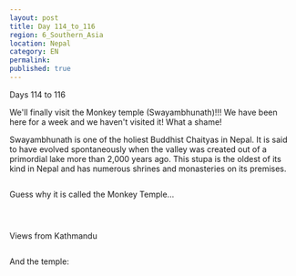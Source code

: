 ```yaml
---
layout: post
title: Day 114_to_116
region: 6_Southern_Asia
location: Nepal
category: EN
permalink:
published: true
---
```


Days 114 to 116

We'll finally visit the Monkey temple (Swayambhunath)!!! We have been here for a week and we haven't visited it! What a shame!

Swayambhunath is one of the holiest Buddhist Chaityas in Nepal. It is said to have evolved spontaneously when the valley was created out of a primordial lake more than 2,000 years ago. This stupa is the oldest of its kind in Nepal and has numerous shrines and monasteries on its premises. 

<p><a
href="https://lh3.googleusercontent.com/ne0mR7Z2j0rI4AIg_2VmHGjLoEWUQicb4qOZlnLThvEhcqIn_kBf-UX5C_96hCJ9rtdQjBWetoTWi0b6jO2Qbb1CtS7xPvmiUL3nnJ3fslSqmFtwL9j2R22AQGJfIEGn9xDM40-lOpGqlHU0YIT1x3bVuohlSd7HGNlmDsM0ZuLtUC2bvOzLq9WGn0twPESlsL932ANu5WOe4iDf4gXWlj5b9SHzhxtXwEOsF6nhZXY3qptPQe98hwAtA72ebgL7hhaONjKUbZdsAIf64IOdFyOXNx7BJXF7Aq_wwg5A6k0OkGRk6alaRbEfWPbCllmPN4JZwSx9ZAgipdT6NCkbFP3bhsFkEE6WnnZxP9PJH6poV3T4P6KKbLJUTR1kFpdEd4IuzCFKHwS4mz2nC75p4BS1RZAp8DT6V3QfBpSUM33bCJAKdKVK31FiMZsSfNwN42Y95vn7lRsFn7tKabPv4QKQs4yrdOp0zNe8My-k1im-mU1exvEk4XAJQjnKdrQ4OXD08FvqYj3JBWtjkRf8CEIaSC8gSSD7M64BqOSPlxn_7pyVA07P-1LqCDsfrVDtXvbvzzDSCaC58EKUgeqoOf2Tr4TlnbZdbL92umhC5s_lzoIaLt09p5CMxJv9H8zvkrQDLVN-zg8XOyS6Szt34cWVTIfqraKqGrIsDqsnVFXxMx0Wmg2ZbLq_tg=w836-h627-no"><img 
src="https://lh3.googleusercontent.com/ne0mR7Z2j0rI4AIg_2VmHGjLoEWUQicb4qOZlnLThvEhcqIn_kBf-UX5C_96hCJ9rtdQjBWetoTWi0b6jO2Qbb1CtS7xPvmiUL3nnJ3fslSqmFtwL9j2R22AQGJfIEGn9xDM40-lOpGqlHU0YIT1x3bVuohlSd7HGNlmDsM0ZuLtUC2bvOzLq9WGn0twPESlsL932ANu5WOe4iDf4gXWlj5b9SHzhxtXwEOsF6nhZXY3qptPQe98hwAtA72ebgL7hhaONjKUbZdsAIf64IOdFyOXNx7BJXF7Aq_wwg5A6k0OkGRk6alaRbEfWPbCllmPN4JZwSx9ZAgipdT6NCkbFP3bhsFkEE6WnnZxP9PJH6poV3T4P6KKbLJUTR1kFpdEd4IuzCFKHwS4mz2nC75p4BS1RZAp8DT6V3QfBpSUM33bCJAKdKVK31FiMZsSfNwN42Y95vn7lRsFn7tKabPv4QKQs4yrdOp0zNe8My-k1im-mU1exvEk4XAJQjnKdrQ4OXD08FvqYj3JBWtjkRf8CEIaSC8gSSD7M64BqOSPlxn_7pyVA07P-1LqCDsfrVDtXvbvzzDSCaC58EKUgeqoOf2Tr4TlnbZdbL92umhC5s_lzoIaLt09p5CMxJv9H8zvkrQDLVN-zg8XOyS6Szt34cWVTIfqraKqGrIsDqsnVFXxMx0Wmg2ZbLq_tg=w836-h627-no" class="oversize" alt=""></a></p>

Guess why it is called the Monkey Temple...

<p><a
href="https://lh3.googleusercontent.com/VgUNj1RIYhxcESmiqog23ZSIcJQSfkqHbk71qhZ4ytI5NxJhqEQQQwbJSs1ny0zN6JzxzSo57DKSFBQIuoYVbN3tdqEhH_RR71OWjNyc5XloereHPqkwLKJ3vauAyHEwk_-eXi63Y5AMyWmp5dU0PXK2E9Tk-sK69qNzGUW1f-5d8Bfywx3J490U36G5koFhchmUFMCKox__42w37CA1P_5zMskOoze0p5l12g29EQ3zKLcLBHWki9XsKgYlqT_u-dHDCOyeLgiQYRnkVB9Mz33VlJ2dCFtgvmdtAunv2s4d7k4O_sP5m8oYxtRoHzXe-xIa4XeegV9uKmrdeEu5zJkvKVp1TNno0bbbXKY5ZZMEWWJWgnQhnKswEwfbAlLDVCyBJxN7kLEvIJzgktiK6XYvFxoaq7zhjR1j_BoAY_BJpN-Ntb3ouF1ivSGRPfXaP3Ic7NMRzSR8Q9PrlWNGwpced-PBPJcUOdDYN3FUVSVGj67VEIs_4rP3-zY2JYEa-eyVKZsQs41imHgSFujpjjimgerTMhI9HKS_uvQgeS7uDBcnFnKCen9MGpY_JiRknhb4-w7mwgJT8S0_jaH2LwIE9f7WwH5s2js6SGMwrPY6i1X9lmQQ0durwv-Z5KISOtf1yebhsxNoGGdLV9Prrk_-hfoIO_FpIv7_NBT28cfRtyfMFvZpzX-_Cg=w836-h627-no"><img 
src="https://lh3.googleusercontent.com/VgUNj1RIYhxcESmiqog23ZSIcJQSfkqHbk71qhZ4ytI5NxJhqEQQQwbJSs1ny0zN6JzxzSo57DKSFBQIuoYVbN3tdqEhH_RR71OWjNyc5XloereHPqkwLKJ3vauAyHEwk_-eXi63Y5AMyWmp5dU0PXK2E9Tk-sK69qNzGUW1f-5d8Bfywx3J490U36G5koFhchmUFMCKox__42w37CA1P_5zMskOoze0p5l12g29EQ3zKLcLBHWki9XsKgYlqT_u-dHDCOyeLgiQYRnkVB9Mz33VlJ2dCFtgvmdtAunv2s4d7k4O_sP5m8oYxtRoHzXe-xIa4XeegV9uKmrdeEu5zJkvKVp1TNno0bbbXKY5ZZMEWWJWgnQhnKswEwfbAlLDVCyBJxN7kLEvIJzgktiK6XYvFxoaq7zhjR1j_BoAY_BJpN-Ntb3ouF1ivSGRPfXaP3Ic7NMRzSR8Q9PrlWNGwpced-PBPJcUOdDYN3FUVSVGj67VEIs_4rP3-zY2JYEa-eyVKZsQs41imHgSFujpjjimgerTMhI9HKS_uvQgeS7uDBcnFnKCen9MGpY_JiRknhb4-w7mwgJT8S0_jaH2LwIE9f7WwH5s2js6SGMwrPY6i1X9lmQQ0durwv-Z5KISOtf1yebhsxNoGGdLV9Prrk_-hfoIO_FpIv7_NBT28cfRtyfMFvZpzX-_Cg=w836-h627-no" class="oversize" alt=""></a></p>

<p><a
href="https://lh3.googleusercontent.com/HGk53rA9vWp0ivh5E0Pu_VyK0IKI2q3Tz6WpZa41zo4VUW8Yd-Weon6XdhjKc_aDCCh7c8zbd8fBZXpiPvxnTluyLFzsezQmDOFZkoA6wBM62Als2h4PlbtzwXW7C6iiXrN-GNepqOPmqmSaGiNx2Dao9MjqCQX-PFdP3_Wilq-7T5cxBz7wGTccj235Zg9PY7eqK1C4RsEbMd3NoUZrTlasQwrmc82MSd9TyBEcHvg6m-wtKkl9uTKf3lH5elrMxtMmY_Z6pC_aHoFFcEQqcy_YupPLQKR7cf5-cPnUFwl92dZung2d8pjKNWYzm3cARx6YaST7XMqyhXBRIr-_G4JdmsmFqS8sHAZ2vNm_rhcqHO8q6mPGk73rkXgiDg8aBHUFi-GcvIJ1tSasanh-wkJjSoROGJBTme5-RiPEGGaoDb-Rmz_aaT9d6jcmSr-BkB1btxOviElz_nesb9b7lzdmRS-sSvtFaR7QPUxN2_YW261dyf3nHs9CTY061fhnXx4LCJLHyvKaBgHSunVn49fx8yNafSTVAKs9uYoHNa6lTqV0PAtiLniDjQQlevOxPYz7yJNridOEzJQSEbKGGQz6Ncqie81uJRB9CgfWeDVwllNtPHRAu9e46jTszWdJo1hcLOHuG8hy0dSdL6PljGXUWJ5zWMHAKOMSu7T6H7Zne9xvynVi6xEAQg=w669-h502-no"><img 
src="https://lh3.googleusercontent.com/HGk53rA9vWp0ivh5E0Pu_VyK0IKI2q3Tz6WpZa41zo4VUW8Yd-Weon6XdhjKc_aDCCh7c8zbd8fBZXpiPvxnTluyLFzsezQmDOFZkoA6wBM62Als2h4PlbtzwXW7C6iiXrN-GNepqOPmqmSaGiNx2Dao9MjqCQX-PFdP3_Wilq-7T5cxBz7wGTccj235Zg9PY7eqK1C4RsEbMd3NoUZrTlasQwrmc82MSd9TyBEcHvg6m-wtKkl9uTKf3lH5elrMxtMmY_Z6pC_aHoFFcEQqcy_YupPLQKR7cf5-cPnUFwl92dZung2d8pjKNWYzm3cARx6YaST7XMqyhXBRIr-_G4JdmsmFqS8sHAZ2vNm_rhcqHO8q6mPGk73rkXgiDg8aBHUFi-GcvIJ1tSasanh-wkJjSoROGJBTme5-RiPEGGaoDb-Rmz_aaT9d6jcmSr-BkB1btxOviElz_nesb9b7lzdmRS-sSvtFaR7QPUxN2_YW261dyf3nHs9CTY061fhnXx4LCJLHyvKaBgHSunVn49fx8yNafSTVAKs9uYoHNa6lTqV0PAtiLniDjQQlevOxPYz7yJNridOEzJQSEbKGGQz6Ncqie81uJRB9CgfWeDVwllNtPHRAu9e46jTszWdJo1hcLOHuG8hy0dSdL6PljGXUWJ5zWMHAKOMSu7T6H7Zne9xvynVi6xEAQg=w669-h502-no" class="oversize" alt=""></a></p>

<p><a
href="https://lh3.googleusercontent.com/ZGIRXovhHQdE_7cLmut00v-GfA0Q7XeBI11U5eOgNk19MlNNzmzQ3XqoaBM4lkEMckht7lRIjec1h_QIR3XakDvKEAewNSSawmKSr71bs9tIkIQ9UDO9JoV2aAAnJ65ktx-PyqQJWVFTP2T6ujwqIZLLJOCrov_EMkajIZmiyf6dH2i1Fvtlrqv0cOk44p6SqQxBRYfOoM-4RmjYnL1H_Pik8bhOuk_82-ob2R_-IIZmU9rdFh24fiCKklc9OdOa0Gqs2AQ08nYlxAWT55BLWSV1GTcEfDH2D8UM19wHcPmGQzR3_ilkMXnwjNMngGZ8Z9XRfwbn-48AFjZKnS0XjwAd2DRlTlxn0RE4g3J5GgB27np0mmaZGzserJyhSzu1TEvibzrMOAxa3qwUfpuu_WTtScwW_KZSAZ2_TXtixotz-3WXsDHEodS16l5VDmlvE6gs6edmTTJHtUWrKav7Kg0vaZLVCOan6o3zMLYvKjcRJPhGxcuJ1xusjlfUerxWDwJG6aqW8F8-1IhhRQ09CcMJcCXWtUQeXFAkLYNi_5MNyv7cHtz3DvJwXB_bvfVQESwAlXVK6gsV2eE75dHjkhyXSoZP_8RMo7axHNTUMaHRSJJxV6F9NeE7MOseWL5xG8yHL0EVATdsl3WX6D3U2txOOUFw80tHx-bIOhwSgAq-YK1GqCpvgJBXsA=w669-h502-no"><img 
src="https://lh3.googleusercontent.com/ZGIRXovhHQdE_7cLmut00v-GfA0Q7XeBI11U5eOgNk19MlNNzmzQ3XqoaBM4lkEMckht7lRIjec1h_QIR3XakDvKEAewNSSawmKSr71bs9tIkIQ9UDO9JoV2aAAnJ65ktx-PyqQJWVFTP2T6ujwqIZLLJOCrov_EMkajIZmiyf6dH2i1Fvtlrqv0cOk44p6SqQxBRYfOoM-4RmjYnL1H_Pik8bhOuk_82-ob2R_-IIZmU9rdFh24fiCKklc9OdOa0Gqs2AQ08nYlxAWT55BLWSV1GTcEfDH2D8UM19wHcPmGQzR3_ilkMXnwjNMngGZ8Z9XRfwbn-48AFjZKnS0XjwAd2DRlTlxn0RE4g3J5GgB27np0mmaZGzserJyhSzu1TEvibzrMOAxa3qwUfpuu_WTtScwW_KZSAZ2_TXtixotz-3WXsDHEodS16l5VDmlvE6gs6edmTTJHtUWrKav7Kg0vaZLVCOan6o3zMLYvKjcRJPhGxcuJ1xusjlfUerxWDwJG6aqW8F8-1IhhRQ09CcMJcCXWtUQeXFAkLYNi_5MNyv7cHtz3DvJwXB_bvfVQESwAlXVK6gsV2eE75dHjkhyXSoZP_8RMo7axHNTUMaHRSJJxV6F9NeE7MOseWL5xG8yHL0EVATdsl3WX6D3U2txOOUFw80tHx-bIOhwSgAq-YK1GqCpvgJBXsA=w669-h502-no" class="oversize" alt=""></a></p>

Views from Kathmandu

<p><a
href="https://lh3.googleusercontent.com/LhSORRN42s5Z4kSfOy-D-tns-nhanjWIUPlLdNzC-9qRGGLqjKhjOHs8YfxA_nuOrpUnXXpV7G5dBXBVbGqbKx65JWoruo6o5ZsLhVCScsFUpdvvepRpMqCy7COPBnROOAD4fC4__G30aiQCnZLUnPikkatdR_Bfu1zljZiUhEeFw7gVhZcIxtew0-MRCg_Hxe9pSqbba8RZXOLyrQU8nGMf3IpQm7Y9LBshiPBHzehLYVJOUQCF9qG0kfeDR5VLwYW8SOGXlIGjjc4RasGPoBf_353Xh6xhaLBk2usDhr7OrLXKYHXbngO2s4eB5IwjC670h5bwoZlhBgRBLtl-A8gudfqFrJ6UF1tRkHBYifHWAodEqLgglo6O0Gi0Zx3bruz1IlA7DLesg6sS1p5pgu1OppnCPwvnnPAbuaTqXYY8oZ2HZAj-U1-Kt0Pxq-UyRTMwQ0hKT_XqS35ZzoP8TyS0vAiFBYjAe3TplQ_hURjoCoiWimZGwpLfoJ_NckKaHMtFXpECBEek6Yib9I-4lCXpnMF-h0SEIOnmEPRLqfdz7YVM3qmccQ5NWONuPy4IsDsjhzHr0CLB9vBSMECPPxUo61woEO_gG7RmYp3R-hi657Y_LyZenm24Kyc5Qo7f19h7mrjKXZhbsxcNsnZw6F7M7SwCARk8jfPoWOdKxpK27-QDDJvLx4RAUw=w836-h627-no"><img 
src="https://lh3.googleusercontent.com/LhSORRN42s5Z4kSfOy-D-tns-nhanjWIUPlLdNzC-9qRGGLqjKhjOHs8YfxA_nuOrpUnXXpV7G5dBXBVbGqbKx65JWoruo6o5ZsLhVCScsFUpdvvepRpMqCy7COPBnROOAD4fC4__G30aiQCnZLUnPikkatdR_Bfu1zljZiUhEeFw7gVhZcIxtew0-MRCg_Hxe9pSqbba8RZXOLyrQU8nGMf3IpQm7Y9LBshiPBHzehLYVJOUQCF9qG0kfeDR5VLwYW8SOGXlIGjjc4RasGPoBf_353Xh6xhaLBk2usDhr7OrLXKYHXbngO2s4eB5IwjC670h5bwoZlhBgRBLtl-A8gudfqFrJ6UF1tRkHBYifHWAodEqLgglo6O0Gi0Zx3bruz1IlA7DLesg6sS1p5pgu1OppnCPwvnnPAbuaTqXYY8oZ2HZAj-U1-Kt0Pxq-UyRTMwQ0hKT_XqS35ZzoP8TyS0vAiFBYjAe3TplQ_hURjoCoiWimZGwpLfoJ_NckKaHMtFXpECBEek6Yib9I-4lCXpnMF-h0SEIOnmEPRLqfdz7YVM3qmccQ5NWONuPy4IsDsjhzHr0CLB9vBSMECPPxUo61woEO_gG7RmYp3R-hi657Y_LyZenm24Kyc5Qo7f19h7mrjKXZhbsxcNsnZw6F7M7SwCARk8jfPoWOdKxpK27-QDDJvLx4RAUw=w836-h627-no" class="oversize" alt=""></a></p>

And the temple:

<p><a
href="https://lh3.googleusercontent.com/IkzP_s9tnQUSUNnpCRAQN2601lRZt0ughBYhNPxuasQkG5RDkzkeR39K4P5lIqKfHjsFaL7YECS-Nwk3KFdgGYmSxtkTyU_DzvdCc0IhQMR8vq0pnpSJ_n3Lh3CwH6zpKoV0g8oEhrSZwe5lQhSKicuovNKEm8PSIGxKAfsF3bHAjO5rmRyLVazOWG4X1MiABshv1tesXq2wfqQDtmLbvMFWxOsHfqZU9Ee4yrnMaDMqiaqI1a_dmDwH_Kcypo84oNToBizr5NHENhD-kZJMiG_1a5vkg3ZAz5NwiBdN4Tm94VJ5OrXjRr6_FY271p9c4VphO63nZBrVdPCA4YKAB_r4ylCUXnju4FEUeMjb9CutM0NkdxF0K2SPz6OtBRCTY6HJ6fN1jKP3eVCbpW5qFRtRQUVgGiJxiy6qd-NKN7wXOpv4zzPo-tfTj_Z3OcZ7HqbaoVHAxCobqi63vHGYlKggOiBztKl9C63vL7RGdK_oJLouP-1tDYy58wSu_6YdBldn6weHUP_2OlGoRXP48DoRr9eS_wgm8zFtcKMtMTrj0J7TuGOQArx17pEW-R6g5aixEVvvDmxuP9_YWsjGRGTAdy6sv_mSqd-UrT9BKMboQ1wE2OIc79Gwa0blvEZJuVQKSDq3iziHmOhJa3AfCbVxpik820ZVrMvO8_BBF7Kjq8hJ6HKWtd2c0g=w634-h627-no"><img 
src="https://lh3.googleusercontent.com/IkzP_s9tnQUSUNnpCRAQN2601lRZt0ughBYhNPxuasQkG5RDkzkeR39K4P5lIqKfHjsFaL7YECS-Nwk3KFdgGYmSxtkTyU_DzvdCc0IhQMR8vq0pnpSJ_n3Lh3CwH6zpKoV0g8oEhrSZwe5lQhSKicuovNKEm8PSIGxKAfsF3bHAjO5rmRyLVazOWG4X1MiABshv1tesXq2wfqQDtmLbvMFWxOsHfqZU9Ee4yrnMaDMqiaqI1a_dmDwH_Kcypo84oNToBizr5NHENhD-kZJMiG_1a5vkg3ZAz5NwiBdN4Tm94VJ5OrXjRr6_FY271p9c4VphO63nZBrVdPCA4YKAB_r4ylCUXnju4FEUeMjb9CutM0NkdxF0K2SPz6OtBRCTY6HJ6fN1jKP3eVCbpW5qFRtRQUVgGiJxiy6qd-NKN7wXOpv4zzPo-tfTj_Z3OcZ7HqbaoVHAxCobqi63vHGYlKggOiBztKl9C63vL7RGdK_oJLouP-1tDYy58wSu_6YdBldn6weHUP_2OlGoRXP48DoRr9eS_wgm8zFtcKMtMTrj0J7TuGOQArx17pEW-R6g5aixEVvvDmxuP9_YWsjGRGTAdy6sv_mSqd-UrT9BKMboQ1wE2OIc79Gwa0blvEZJuVQKSDq3iziHmOhJa3AfCbVxpik820ZVrMvO8_BBF7Kjq8hJ6HKWtd2c0g=w634-h627-no" class="oversize" alt=""></a></p>

<p><a
href="https://lh3.googleusercontent.com/pZmW_qFBQ3yIsJs0PQcZnkav7LPbUKnmuT_PDc-ePeP3jSPBnZHw2smBvs1R5mBuNrvTiOo-mbYk-0inmegOeEzAZciywYjXeRCy7tStZaVerEXc86KRW7PFUpXNrxc_Hc5XomPXOZopEYhhJv0XXXwT84Wz3WupX7v9ZIa6Dc-cXNv4one1b6-nxWE26roa_4cNG76Pv6nWHBHbbl4eWAUQ4zjTsZN571g6AvBraYdA35641rsNMqW3AoSlA7MbVuWCX-XYtTYnsP6VDq25wUfhDPc53r0Y_sYo1boYEAm7NEi_N8NTWSUG7uSACmItbua2VaMTVMFIbR04b_kRc4kgxdZ5nmJKlXWUzX0kQB8fMbcoiHzauCQTK-piXLG41Ee-vCiMPHOEPvBxrBodcUmSAkbFid98Dy24QDe19-NrjcuNQnuHKWKkjyLTiwWZuxYEPe0w1m87WFdnn0nWv1pYpOlcI_hitHqAf5mpEWZiDSazdSN1J3WaDyJ24xAQEm67F_OZ-tZMkWk8DWkEpv_t83QF5SjiLkhzUil6qzlU2JxdsQDf573niunFzA5OoWxp6qpJPcqT4b6qbetnS7wtq8uCScMxEu3ODfgHLgO9jhZG_Ul6O4APj9dDR_zb6HvSq3t5b_8eTatmdW_CqAkjHSnLG_XD9b0TTmNR_UmCcjDNQUXka5V6xg=w836-h627-no"><img 
src="https://lh3.googleusercontent.com/pZmW_qFBQ3yIsJs0PQcZnkav7LPbUKnmuT_PDc-ePeP3jSPBnZHw2smBvs1R5mBuNrvTiOo-mbYk-0inmegOeEzAZciywYjXeRCy7tStZaVerEXc86KRW7PFUpXNrxc_Hc5XomPXOZopEYhhJv0XXXwT84Wz3WupX7v9ZIa6Dc-cXNv4one1b6-nxWE26roa_4cNG76Pv6nWHBHbbl4eWAUQ4zjTsZN571g6AvBraYdA35641rsNMqW3AoSlA7MbVuWCX-XYtTYnsP6VDq25wUfhDPc53r0Y_sYo1boYEAm7NEi_N8NTWSUG7uSACmItbua2VaMTVMFIbR04b_kRc4kgxdZ5nmJKlXWUzX0kQB8fMbcoiHzauCQTK-piXLG41Ee-vCiMPHOEPvBxrBodcUmSAkbFid98Dy24QDe19-NrjcuNQnuHKWKkjyLTiwWZuxYEPe0w1m87WFdnn0nWv1pYpOlcI_hitHqAf5mpEWZiDSazdSN1J3WaDyJ24xAQEm67F_OZ-tZMkWk8DWkEpv_t83QF5SjiLkhzUil6qzlU2JxdsQDf573niunFzA5OoWxp6qpJPcqT4b6qbetnS7wtq8uCScMxEu3ODfgHLgO9jhZG_Ul6O4APj9dDR_zb6HvSq3t5b_8eTatmdW_CqAkjHSnLG_XD9b0TTmNR_UmCcjDNQUXka5V6xg=w836-h627-no" class="oversize" alt=""></a></p>

<p><a
href="https://lh3.googleusercontent.com/CgZhBHSR6FUORojLpErYmkic0pU1NU9DDl3wg7NniUFrxexVvHvpBZAYNhukv5BqnoodpmMUUweISwZHwxyDoDDJW69-rUGgp9j_Y7z2Zx17rEc5CZ2v5zepuCTHeJNKsVTe8XqK6pbSFauz7kF8R4rN6Ao6-JnLCqukTmfhm3fqCbGZ2UoHVkZDSHbnFj0V7oGpA0UT6wyCW4B90fQuFCAkfIv_7qJmMtx4D-3_nkExJSCJ_3FAUaDy2DFdWIsVZ--siwUMGd93kxaKkpHzb0GloB1NM_Q2GYOGE8CNL78Ops-a_lfahnt9IGKct2elPwwE63vvuTtiIBUeMongeax-OPF--vFO9ZKUAxXWFtdftbFEPLvR8yFEORlZxM2Pq30kXET6i4JQTZ8KNHAEPOVDW472L2CCgG_mMTQS2XGWInh6pCPAAppkfOy6gQK6uCgJFSEebK_BTughhxJnp6V7drMSh0ICAWEHpTzzEUrvblHE_FP0fvEz75egMoccpQSLG0hBT5y7sSym2THf1WdCeE8AUmaDX6cwv12VklhygJHjQwQLQIdI-hkNY-k6OlSC-Ipf1dNsNu6_AiecQzT9XthJASV8h5awt0AGQerddySRZRviZwlLN2YwjsnCj2L0aLn43En3bq4GDe1ITYCFsv8w1e3Ers4NPvlGB-SvUg3UUoeaZp9rYw=w669-h502-no"><img 
src="https://lh3.googleusercontent.com/CgZhBHSR6FUORojLpErYmkic0pU1NU9DDl3wg7NniUFrxexVvHvpBZAYNhukv5BqnoodpmMUUweISwZHwxyDoDDJW69-rUGgp9j_Y7z2Zx17rEc5CZ2v5zepuCTHeJNKsVTe8XqK6pbSFauz7kF8R4rN6Ao6-JnLCqukTmfhm3fqCbGZ2UoHVkZDSHbnFj0V7oGpA0UT6wyCW4B90fQuFCAkfIv_7qJmMtx4D-3_nkExJSCJ_3FAUaDy2DFdWIsVZ--siwUMGd93kxaKkpHzb0GloB1NM_Q2GYOGE8CNL78Ops-a_lfahnt9IGKct2elPwwE63vvuTtiIBUeMongeax-OPF--vFO9ZKUAxXWFtdftbFEPLvR8yFEORlZxM2Pq30kXET6i4JQTZ8KNHAEPOVDW472L2CCgG_mMTQS2XGWInh6pCPAAppkfOy6gQK6uCgJFSEebK_BTughhxJnp6V7drMSh0ICAWEHpTzzEUrvblHE_FP0fvEz75egMoccpQSLG0hBT5y7sSym2THf1WdCeE8AUmaDX6cwv12VklhygJHjQwQLQIdI-hkNY-k6OlSC-Ipf1dNsNu6_AiecQzT9XthJASV8h5awt0AGQerddySRZRviZwlLN2YwjsnCj2L0aLn43En3bq4GDe1ITYCFsv8w1e3Ers4NPvlGB-SvUg3UUoeaZp9rYw=w669-h502-no" class="oversize" alt=""></a></p>

<p><a
href="https://lh3.googleusercontent.com/nGchtkRX-9FfG_YFEW1AUPqvfAcuCa6RpSdk86WqHGUqQtgcxeYsz_509eZ7QoA-nCEw-lM5MD2LHIkyUA9Xv91sOlqNAHYzeFJvGX8DBrJB_cyYa7TlIHSo-ddXrRpAYvVgerWtoTqg1-6mDg-DC0ACv2-WHfkmz9jevhhKy32KrPib2i55DrNGlWIBug_3yQnKWRnop6-RlmmT4iODUVZK0z5sSKagQSPDkrBuulPN4JqKvNmv7qboBoegWkZW08IqfKAr2eJGBR-Afog855wCd5opJXqW0ZI-EZiu1vDH5IkNIPpqWZJzc_36QIblfU9ifNz1HJpejwUtl8lreh_8aK5KBMbvoaW3oBQ8XBX1mqFrCGIpf7RrHFHJ2c40OeadiTP4fIQx3kCC6dvpcM6PC85C--OGhugOSm1D6k6LxsVAzgyTQSZ0OkcU7x2SPC0E3y0dX9poHWYMLxVV0XhmJcyfSeoMnZVYiSIBotbLvoBx30MNSkEYhArA4VBLz9eOO4Yeql7rBa-i1lqnq6TrgSfmsxiUQtNgTEmqGpDpoHFo1Bc4hwYeb4rcw6b-sn4r-qkFiMjRE809WyG8jJT6XkR_rNGgZhlPI-hhX-qYxUHT1NdEHQ8ZJ-QzpPRU5pNA4IWG4wsIH_R2CXWcjNcXBfY03ml8SRIrD4lzChLgLVZHSlFG0hpXag=w836-h627-no"><img 
src="https://lh3.googleusercontent.com/nGchtkRX-9FfG_YFEW1AUPqvfAcuCa6RpSdk86WqHGUqQtgcxeYsz_509eZ7QoA-nCEw-lM5MD2LHIkyUA9Xv91sOlqNAHYzeFJvGX8DBrJB_cyYa7TlIHSo-ddXrRpAYvVgerWtoTqg1-6mDg-DC0ACv2-WHfkmz9jevhhKy32KrPib2i55DrNGlWIBug_3yQnKWRnop6-RlmmT4iODUVZK0z5sSKagQSPDkrBuulPN4JqKvNmv7qboBoegWkZW08IqfKAr2eJGBR-Afog855wCd5opJXqW0ZI-EZiu1vDH5IkNIPpqWZJzc_36QIblfU9ifNz1HJpejwUtl8lreh_8aK5KBMbvoaW3oBQ8XBX1mqFrCGIpf7RrHFHJ2c40OeadiTP4fIQx3kCC6dvpcM6PC85C--OGhugOSm1D6k6LxsVAzgyTQSZ0OkcU7x2SPC0E3y0dX9poHWYMLxVV0XhmJcyfSeoMnZVYiSIBotbLvoBx30MNSkEYhArA4VBLz9eOO4Yeql7rBa-i1lqnq6TrgSfmsxiUQtNgTEmqGpDpoHFo1Bc4hwYeb4rcw6b-sn4r-qkFiMjRE809WyG8jJT6XkR_rNGgZhlPI-hhX-qYxUHT1NdEHQ8ZJ-QzpPRU5pNA4IWG4wsIH_R2CXWcjNcXBfY03ml8SRIrD4lzChLgLVZHSlFG0hpXag=w836-h627-no" class="oversize" alt=""></a></p>

<p><a
href="https://lh3.googleusercontent.com/SxTWG8axNcxwGfgPL0rI4yOV7YN3w52l6sLJe6HbOPdjvi3sl1X6YGchuPxg11g_3qFCrstRxPfPlvRPMKPvmoRUwLfI3z2BmlcTbhm86slsND37thiFY_frghgeR_nOcwYu515J4i9Ox00TdD0GCIcByjuwQ1GfMOy-bF5nA8XDTc4azkQ0Y1UpLQiwAnOndAKz324RRryKmEAfbvEIiBM9kMvBu5a1k43VbrYbPvR1Pu-bausGYYs0kctN4l5dH00hFzg91iQTcl-EoGK3C4HJLytZwESRBy5NlnA7VddkWcNmfpX6509Av8x3EAqq7eykt0LJXc1XzzM9fOwEr5t_rTNsRxjM6GenAdoMTzTApb0hH2JmgyQjGIbDzFEcROA87QDp7Eou5IFJ9YChHeavNS6jkJpuwQl4LcilQ7MLD6Ut_QTQ0dEKcAaA8UFbjxC1XY28mNn0CA-ctYk8172Y6YZgNqk95vb3F1HY6UX074FUDiSvcpFNmAEAPQwnKWbUgOkf0gQsWFOnhUxKr619C47tPPcKtoY34ZmEh58OEs4QWgwLwpk1dfleoSws0Son5Fwgm93XT_czSvnsMNxoIgidtzQg7ZyiiWFTm4JMo6MC097x7usu02BUllBmc1w6-vOz-BO4YbSaZtfHzZ9Ir8RCq6_KHRBgZkK_GQxkpvJk_bHO8gVJOw=w836-h627-no"><img 
src="https://lh3.googleusercontent.com/SxTWG8axNcxwGfgPL0rI4yOV7YN3w52l6sLJe6HbOPdjvi3sl1X6YGchuPxg11g_3qFCrstRxPfPlvRPMKPvmoRUwLfI3z2BmlcTbhm86slsND37thiFY_frghgeR_nOcwYu515J4i9Ox00TdD0GCIcByjuwQ1GfMOy-bF5nA8XDTc4azkQ0Y1UpLQiwAnOndAKz324RRryKmEAfbvEIiBM9kMvBu5a1k43VbrYbPvR1Pu-bausGYYs0kctN4l5dH00hFzg91iQTcl-EoGK3C4HJLytZwESRBy5NlnA7VddkWcNmfpX6509Av8x3EAqq7eykt0LJXc1XzzM9fOwEr5t_rTNsRxjM6GenAdoMTzTApb0hH2JmgyQjGIbDzFEcROA87QDp7Eou5IFJ9YChHeavNS6jkJpuwQl4LcilQ7MLD6Ut_QTQ0dEKcAaA8UFbjxC1XY28mNn0CA-ctYk8172Y6YZgNqk95vb3F1HY6UX074FUDiSvcpFNmAEAPQwnKWbUgOkf0gQsWFOnhUxKr619C47tPPcKtoY34ZmEh58OEs4QWgwLwpk1dfleoSws0Son5Fwgm93XT_czSvnsMNxoIgidtzQg7ZyiiWFTm4JMo6MC097x7usu02BUllBmc1w6-vOz-BO4YbSaZtfHzZ9Ir8RCq6_KHRBgZkK_GQxkpvJk_bHO8gVJOw=w836-h627-no" class="oversize" alt=""></a></p>


